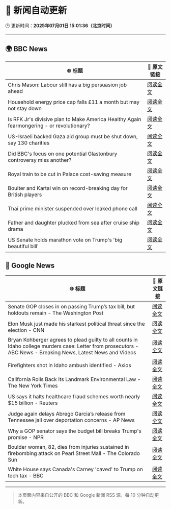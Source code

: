 # 🧠 新闻自动更新

🕒 更新时间：**2025年07月01日 15:01:36（北京时间）**

---

## 🌍 BBC News

| 🌐 标题 | 🔗 原文链接 |
|--------|-------------|
| Chris Mason: Labour still has a big persuasion job ahead | [阅读全文](https://www.bbc.com/news/articles/czjkkmdv33mo) |
| Household energy price cap falls £11 a month but may not stay down | [阅读全文](https://www.bbc.com/news/articles/c79q8g7q283o) |
| Is RFK Jr's divisive plan to Make America Healthy Again fearmongering - or revolutionary? | [阅读全文](https://www.bbc.com/news/articles/ceq7jx3dlj9o) |
| US-Israeli backed Gaza aid group must be shut down, say 130 charities | [阅读全文](https://www.bbc.com/news/articles/cn5kk1w00xyo) |
| Did BBC's focus on one potential Glastonbury controversy miss another? | [阅读全文](https://www.bbc.com/news/articles/cgjgg25v0q9o) |
| Royal train to be cut in Palace cost-saving measure | [阅读全文](https://www.bbc.com/news/articles/ce377nr5r43o) |
| Boulter and Kartal win on record-breaking day for British players | [阅读全文](https://www.bbc.com/sport/tennis/articles/c0rvvn5y8kqo) |
| Thai prime minister suspended over leaked phone call | [阅读全文](https://www.bbc.com/news/articles/c9vrrj72xy7o) |
| Father and daughter plucked from sea after cruise ship drama | [阅读全文](https://www.bbc.com/news/articles/c6288v6j4y0o) |
| US Senate holds marathon vote on Trump's 'big beautiful bill' | [阅读全文](https://www.bbc.com/news/articles/czjkkdyplymo) |

## 📰 Google News

| 🌐 标题 | 🔗 原文链接 |
|--------|-------------|
| Senate GOP closes in on passing Trump’s tax bill, but holdouts remain - The Washington Post | [阅读全文](https://news.google.com/rss/articles/CBMifkFVX3lxTE84U1VobC1KS0Z2TmZkWHY5RS11QkpnLXBlc1hKZHpGNkZtczl0bkxUMUpreE40OVFGWFA2cnp0aWhnYlR3bHY4LWJMUlV1NVRzRzRxNGM2MFdXYXhTTjkxNUNhT0xJWXQ3ZzZNcXJtaUE2QmFUT0RqSEwzWUttQQ?oc=5) |
| Elon Musk just made his starkest political threat since the election - CNN | [阅读全文](https://news.google.com/rss/articles/CBMidEFVX3lxTE1FeUxleXcySWhyZWowQVcyZlppU1NGQ3NFSG1INm8ySzEtdEE2VWpCNlpSRmFWU01PdGxOWlpFbHRJeVRiZDFicmhEeElwLXVkby0tQ1RCakhNLWNUWjJBUV9YeEM3REtJYm5QX2NLOThSY2t00gF6QVVfeXFMUFNObF9EdUtiY1FkOXVWZnJSYktSU0R0WUIxdXJvWml5RGtBRlNkNzBFNGpmU01lLXZjNHRhYzRjcThKNENjZTZYSHlDYkhOMW95YndfQlZiNW1Wbnd3dEJGeVJlZV9KNVBGRTJ2ZEFVTW1ZYUlibzZjclE?oc=5) |
| Bryan Kohberger agrees to plead guilty to all counts in Idaho college murders case: Letter from prosecutors - ABC News - Breaking News, Latest News and Videos | [阅读全文](https://news.google.com/rss/articles/CBMipAFBVV95cUxNV3VDWUtndHotelNEaXRmcnZ0UGM3dDNFclF2eVJrdTQyVXVZR0NYNHdEMlR3MXVUY0tJeVhZLVBwWVpydlMxUnhCbHNwT2l0Y0doYnliTGdsUUNZazVtZjFlMTVqY1hKS0QySUF3aXQyWWhXdnZ3b2xpZFZzNXZadGFldGJKXzFXNGR2WlE4WXdrUXBpSWVZbFlpUEJySGhRdHVqSg?oc=5) |
| Firefighters shot in Idaho ambush identified - Axios | [阅读全文](https://news.google.com/rss/articles/CBMihAFBVV95cUxQeTRqLW85SDd3LXlXTTZvWHpIZXZ6RkR3aU5rd2FlTndzUzNJY0NncHF4Y3RJckFoalF3Ulc4eUNJeEFHdTQzQWl3c2FvMTVlRW4wLXk2WC04S1RWbmJRbVk4LUI2YVhjLVEwYUpMeTJtLVNqeE14THJtRGo3TEJxeC1EWUk?oc=5) |
| California Rolls Back Its Landmark Environmental Law - The New York Times | [阅读全文](https://news.google.com/rss/articles/CBMigwFBVV95cUxQVjlGQXppemVRQTdpOEdDOTBkZHVGdVJaU3lUX0IxUVZ3azdqdGNlWHlCcGVDdGJRLVhuOTRsYi16UGFlcVYzNk13Y016OEFKc09JbExQMlJxdjNMZW14cnhqaWlhNHE1UmVPZFJlMUtnUjJKR0NRa1BNVDBMQ0FhcTd6aw?oc=5) |
| US says it halts healthcare fraud schemes worth nearly $15 billion - Reuters | [阅读全文](https://news.google.com/rss/articles/CBMiugFBVV95cUxPdXZ3dzg0VnlzLVo3RFAwTUNjbXJZLWlCdDNLTWk3NTRzYUM4WGJ1cDh1bEpkY0xwb3Q4clFmV3lxeEZISEc2Wm1TZGFIUndTUHBPUV9STFZ2UnVINU9DdnA1R3NwYndkZEZPcnZhX0Zqb2VBVFJoWER4R0hDelJtZEFOckFoSGtETmNxLXJQM05Gc3RzSkY5aFkzUElZNTdFTGhkTmxtQWY1ZjUyeXlzQUhqTkExMjlhakE?oc=5) |
| Judge again delays Abrego Garcia’s release from Tennessee jail over deportation concerns - AP News | [阅读全文](https://news.google.com/rss/articles/CBMipgFBVV95cUxQblFhYVNOd1dCb1FDVjQ4ZnI3WjhSY2lKdkdmLWRDdV90aGhPUEtwNDQxNFZiY2pZaDh3NVRvUzJHNmpkaFMxLTlDRXdVazBFOTJ6QmZYblRoSGZCMjl1QzYwTHdXaFdKWHF0d29ZY2EwUldzVDh6a043SmJBZzRGd2d5WEttTW5jME1PYlFfbVV0V2VHU1hmNklDYlEzWERoNDR3Vkln?oc=5) |
| Why a GOP senator says the budget bill breaks Trump's promise - NPR | [阅读全文](https://news.google.com/rss/articles/CBMimAFBVV95cUxPZm5xUG9uRVVSZXFTZWhJcGpDQnFvR2dCVjVUMkI2UnVFakFmRExwWXl0YzdHcDVfWVI4b3R6ZjhSYTIxOGRSOHlaaVBsclpRSDRGM0lJdERnWjFIdThpMWlsSlQ5OXQ1M1pJcEV0UE1lSmlKdGJ4MllmNThFSFJ4RzRCbEY1ZTFQMldGMEN4bVg3Q3pyajV2Zg?oc=5) |
| Boulder woman, 82, dies from injuries sustained in firebombing attack on Pearl Street Mall - The Colorado Sun | [阅读全文](https://news.google.com/rss/articles/CBMiggFBVV95cUxNNVJ4NnBvNzE3YUllXzd2U0hLYkNLbDdjUTI4dFc1SUl4RUg3Z3J2b3VzRnJFUUdIQnd3c2V5Ym5zaGt3YnJJNl9BSkxmeFRuYmFjWXh4THIxeTJMclBMU0FyRWxQOGhTMHBnYTlLdEYxTG1EdnZkSjZBR2FYZFIwbjRn?oc=5) |
| White House says Canada's Carney 'caved' to Trump on tech tax - BBC | [阅读全文](https://news.google.com/rss/articles/CBMiWkFVX3lxTFB1YXRNb05Ob3l3RkJDM1pBUV9CUmItOVlDZy1UQXBUSkwzQVVSdTg0VUlzZXYwLTdLSkVvMkl1eXZaN01PREVmTmY3ZXVWRFhQZXg1UU5HRWI3QdIBX0FVX3lxTFBVcFJhYV9VUjdZclg2YzA3SHpHRDBlM2xMQzdRLWhwS1J4UnZQQkZpX3dUUUdvb1FqV3FJV1ZQUE9oNE5iZW9haFJMNjdXdmFHd3hKOU1EblhFMFQzblJV?oc=5) |

---
> 本页面内容来自公开的 BBC 和 Google 新闻 RSS 源，每 10 分钟自动更新。